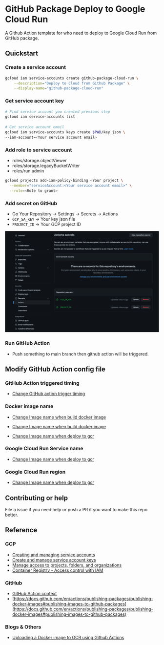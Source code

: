 # GitHub Package Deploy to Google Cloud Run

A Github Action template for who need to deploy to Google Cloud Run from GitHub package.

## Quickstart

### Create a service account

```sh
gcloud iam service-accounts create github-package-cloud-run \
    --description="Deploy to Cloud from Github Package" \
    --display-name="github-package-cloud-run"
```

### Get service account key

```sh
# Find service account you created previous step
gcloud iam service-accounts list

# Get service account email
gcloud iam service-accounts keys create $PWD/key.json \
--iam-account=<Your service account email>
```

### Add role to service account

- roles/storage.objectViewer
- roles/storage.legacyBucketWriter
- roles/run.admin

```sh
gcloud projects add-iam-policy-binding <Your project \
  --member="serviceAccount:<Your service account email>" \
  --role=<Role to grant>   
```

### Add secret on GitHub

- Go Your Repository -> Settings -> Secrets -> Actions
- `GCP_SA_KEY` -> Your key json file
- `PROJECT_ID` -> Your GCP project ID 

![](image/github-action-secrets.png)

### Run GitHub Action

- Push something to main branch then github action will be triggered.

## Modify GitHub Action config file

### GitHub Action triggered timing

- [Change GitHub action trigger timing](https://github.com/liaojason2/node-github-package-cloud-run/blob/main/.github/workflows/build-push-docker-image-to-github-package.yaml#L12-L14)

### Docker image name

- [Change Image name when build docker image](https://github.com/liaojason2/node-github-package-cloud-run/blob/main/.github/workflows/build-push-docker-image-to-github-package.yaml#L18)

- [Change Image name when build docker image](https://github.com/liaojason2/node-github-package-cloud-run/blob/main/.github/workflows/build-push-docker-image-to-github-package.yaml#L18)
- [Change Image name when deploy to gcr](https://github.com/liaojason2/node-github-package-cloud-run/blob/main/.github/workflows/deploy-to-google-cloud-run.yaml#L12)

### Google Cloud Run Service name

- [Change Image name when deploy to gcr](https://github.com/liaojason2/node-github-package-cloud-run/blob/main/.github/workflows/deploy-to-google-cloud-run.yaml#L15)

### Google Cloud Run region

- [Change Image name when deploy to gcr](https://github.com/liaojason2/node-github-package-cloud-run/blob/main/.github/workflows/deploy-to-google-cloud-run.yaml#L17)

## Contributing or help

File a issue if you need help or push a PR if you want to make this repo better.

## Reference

### GCP
 
- [Creating and managing service accounts](https://cloud.google.com/iam/docs/creating-managing-service-accounts)
- [Create and manage service account keys](https://cloud.google.com/iam/docs/creating-managing-service-account-keys#creating)
- [Manage access to projects, folders, and organizations](https://cloud.google.com/iam/docs/granting-changing-revoking-access#view-access)
- [Container Registry - Access control with IAM](https://cloud.google.com/container-registry/docs/access-control)

### GitHub

- [GitHub Action context](https://docs.github.com/en/actions/learn-github-actions/contexts)
- [https://docs.github.com/en/actions/publishing-packages/publishing-docker-images#publishing-images-to-github-packages](https://docs.github.com/en/actions/publishing-packages/publishing-docker-images#publishing-images-to-github-packages)

### Blogs & Others

- [Uploading a Docker image to GCR using Github Actions](https://medium.com/mistergreen-engineering/uploading-a-docker-image-to-gcr-using-github-actions-92e1cdf14811)